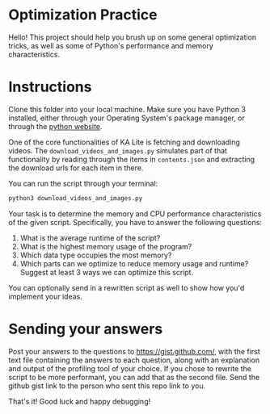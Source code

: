 # Optimization Practice

Hello! This project should help you brush up on some general
optimization tricks, as well as some of Python's performance and
memory characteristics.

# Instructions

Clone this folder into your local machine. Make sure you have Python 3
installed, either through your Operating System's package manager, or
through the [python website](https://www.python.org/downloads/).

One of the core functionalities of KA Lite is fetching and downloading
videos. The `download_videos_and_images.py` simulates part of that
functionality by reading through the items in `contents.json` and
extracting the download urls for each item in there.

You can run the script through your terminal:
```bash
python3 download_videos_and_images.py
```

Your task is to determine the memory and CPU performance
characteristics of the given script. Specifically, you have to answer
the following questions:


1. What is the average runtime of the script?
1. What is the highest memory usage of the program?
1. Which data type occupies the most memory?
1. Which parts can we optimize to reduce memory usage and runtime?
   Suggest at least 3 ways we can optimize this script.


You can optionally send in a rewritten script as well to show how
you'd implement your ideas.

# Sending your answers

Post your answers to the questions to https://gist.github.com/, with
the first text file containing the answers to each question, along
with an explanation and output of the profiling tool of your
choice. If you chose to rewrite the script to be more performant, you
can add that as the second file. Send the github gist link to the
person who sent this repo link to you.

That's it! Good luck and happy debugging!
